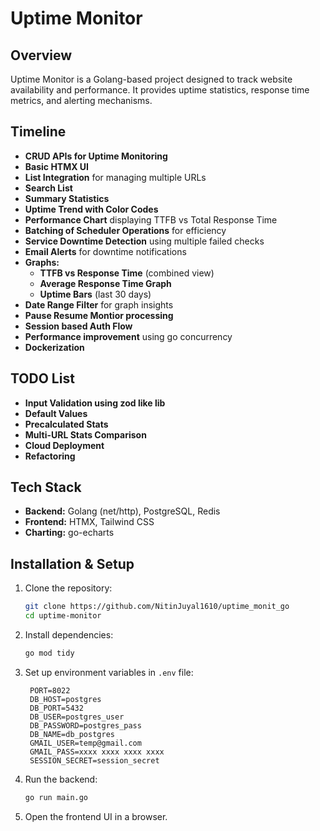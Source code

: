 # Uptime Monitor

## Overview

Uptime Monitor is a Golang-based project designed to track website availability and performance. It provides uptime statistics, response time metrics, and alerting mechanisms.

## Timeline

- **CRUD APIs for Uptime Monitoring**
- **Basic HTMX UI**
- **List Integration** for managing multiple URLs
- **Search List**
- **Summary Statistics**
- **Uptime Trend with Color Codes**
- **Performance Chart** displaying TTFB vs Total Response Time
- **Batching of Scheduler Operations** for efficiency
- **Service Downtime Detection** using multiple failed checks
- **Email Alerts** for downtime notifications
- **Graphs:**
  - **TTFB vs Response Time** (combined view)
  - **Average Response Time Graph**
  - **Uptime Bars** (last 30 days)
- **Date Range Filter** for graph insights
- **Pause Resume Montior processing**
- **Session based Auth Flow**
- **Performance improvement** using go concurrency
- **Dockerization**

## TODO List

- **Input Validation using zod like lib**
- **Default Values**
- **Precalculated Stats**
- **Multi-URL Stats Comparison**
- **Cloud Deployment**
- **Refactoring**

## Tech Stack

- **Backend:** Golang (net/http), PostgreSQL, Redis
- **Frontend:** HTMX, Tailwind CSS
- **Charting:** go-echarts

## Installation & Setup

1. Clone the repository:
   ```sh
   git clone https://github.com/NitinJuyal1610/uptime_monit_go
   cd uptime-monitor
   ```
2. Install dependencies:
   ```sh
   go mod tidy
   ```
3. Set up environment variables in `.env` file:
   ```env
    PORT=8022
    DB_HOST=postgres
    DB_PORT=5432
    DB_USER=postgres_user
    DB_PASSWORD=postgres_pass
    DB_NAME=db_postgres
    GMAIL_USER=temp@gmail.com
    GMAIL_PASS=xxxx xxxx xxxx xxxx
    SESSION_SECRET=session_secret
   ```
4. Run the backend:
   ```sh
   go run main.go
   ```
5. Open the frontend UI in a browser.
